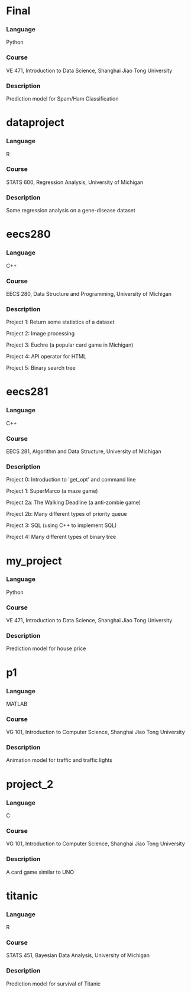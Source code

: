 # Final
### Language
Python
### Course
VE 471, Introduction to Data Science, Shanghai Jiao Tong University
### Description
Prediction model for Spam/Ham Classification

# dataproject
### Language 
R

### Course 
STATS 600, Regression Analysis, University of Michigan

### Description 
Some regression analysis on a gene-disease dataset

# eecs280
### Language
C++
### Course
EECS 280, Data Structure and Programming, University of Michigan
### Description
Project 1: Return some statistics of a dataset

Project 2: Image processing

Project 3: Euchre (a popular card game in Michigan)

Project 4: API operator for HTML

Project 5: Binary search tree

# eecs281
### Language
C++
### Course
EECS 281, Algorithm and Data Structure, University of Michigan
### Description
Project 0: Introduction to 'get_opt' and command line

Project 1: SuperMarco (a maze game)

Project 2a: The Walking Deadline (a anti-zombie game)

Project 2b: Many different types of priority queue

Project 3: SQL (using C++ to implement SQL)

Project 4: Many different types of binary tree

# my_project
### Language
Python
### Course
VE 471, Introduction to Data Science, Shanghai Jiao Tong University
### Description
Prediction model for house price

# p1
### Language
MATLAB
### Course
VG 101, Introduction to Computer Science, Shanghai Jiao Tong University
### Description
Animation model for traffic and traffic lights

# project_2
### Language
C
### Course
VG 101, Introduction to Computer Science, Shanghai Jiao Tong University
### Description
A card game similar to UNO

# titanic
### Language
R
### Course
STATS 451, Bayesian Data Analysis, University of Michigan
### Description
Prediction model for survival of Titanic
